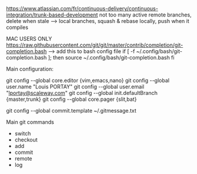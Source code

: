 https://www.atlassian.com/fr/continuous-delivery/continuous-integration/trunk-based-development
not too many active remote branches, delete when stale
--> local branches, squash & rebase locally, push when it compiles

MAC USERS ONLY
https://raw.githubusercontent.com/git/git/master/contrib/completion/git-completion.bash
--> add this to bash config file
if [ -f ~/.config/bash/git-completion.bash ]; then
  source ~/.config/bash/git-completion.bash
fi

Main configuration:

git config --global core.editor {vim,emacs,nano}
git config --global user.name "Louis PORTAY"
git config --global user.email "lportay@scaleway.com"
git config --global init.defaultBranch {master,trunk}
git config --global core.pager {slit,bat}

git config --global commit.template ~/.gitmessage.txt

Main git commands

* switch
* checkout
* add
* commit
* remote
* log
